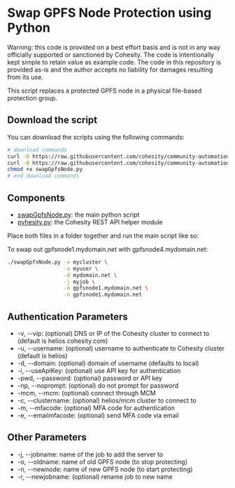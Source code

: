 # Swap GPFS Node Protection using Python

Warning: this code is provided on a best effort basis and is not in any way officially supported or sanctioned by Cohesity. The code is intentionally kept simple to retain value as example code. The code in this repository is provided as-is and the author accepts no liability for damages resulting from its use.

This script replaces a protected GPFS node in a physical file-based protection group.

## Download the script

You can download the scripts using the following commands:

```bash
# download commands
curl -O https://raw.githubusercontent.com/cohesity/community-automation-samples/main/python/swapGpfsNode/swapGpfsNode.py
curl -O https://raw.githubusercontent.com/cohesity/community-automation-samples/main/python/pyhesity.py
chmod +x swapGpfsNode.py
# end download commands
```

## Components

* [swapGpfsNode.py](https://raw.githubusercontent.com/cohesity/community-automation-samples/main/python/swapGpfsNode/swapGpfsNode.py): the main python script
* [pyhesity.py](https://raw.githubusercontent.com/cohesity/community-automation-samples/main/python/pyhesity/pyhesity.py): the Cohesity REST API helper module

Place both files in a folder together and run the main script like so:

To swap out gpfsnode1.mydomain.net with gpfsnode4.mydomain.net:

```bash
./swapGpfsNode.py -v mycluster \
                  -u myuser \
                  -d mydomain.net \
                  -j myjob \
                  -o gpfsnode1.mydomain.net \
                  -n gpfsnode1.mydomain.net
```

## Authentication Parameters

* -v, --vip: (optional) DNS or IP of the Cohesity cluster to connect to (default is helios.cohesity.com)
* -u, --username: (optional) username to authenticate to Cohesity cluster (default is helios)
* -d, --domain: (optional) domain of username (defaults to local)
* -i, --useApiKey: (optional) use API key for authentication
* -pwd, --password: (optional) password or API key
* -np, --noprompt: (optional) do not prompt for password
* -mcm, --mcm: (optional) connect through MCM
* -c, --clustername: (optional) helios/mcm cluster to connect to
* -m, --mfacode: (optional) MFA code for authentication
* -e, --emailmfacode: (optional) send MFA code via email

## Other Parameters

* -j, --jobname: name of the job to add the server to
* -o, --oldname: name of old GPFS node (to stop protecting)
* -n, --newnode: name of new GPFS node (to start protecting)
* -r, --newjobname: (optional) rename job to new name
